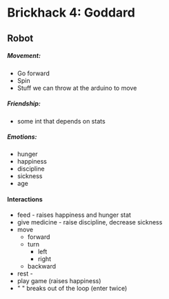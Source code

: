 # Brickhack 4: Goddard

## Robot

##### Movement: ####
* Go forward
* Spin
* Stuff we can throw at the arduino to move

##### Friendship: ####
* some int that depends on stats

##### Emotions: ####
* hunger
* happiness
* discipline
* sickness
* age

#### Interactions ####
* feed - raises happiness and hunger stat
* give medicine - raise discipline, decrease sickness
* move
  * forward
  * turn
    * left
    * right
  * backward
* rest  -
* play game (raises happiness)
* " " breaks out of the loop (enter twice)
